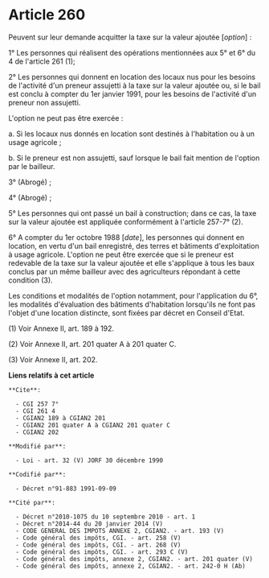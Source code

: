 # Article 260

Peuvent sur leur demande acquitter la taxe sur la valeur ajoutée [*option*] :

1° Les personnes qui réalisent des opérations mentionnées aux 5° et 6° du 4 de l'article 261 (1);

2° Les personnes qui donnent en location des locaux nus pour les besoins de l'activité d'un preneur assujetti à la taxe sur
la valeur ajoutée ou, si le bail est conclu à compter du 1er janvier 1991, pour les besoins de l'activité d'un preneur non
assujetti.

L'option ne peut pas être exercée :

a. Si les locaux nus donnés en location sont destinés à l'habitation ou à un usage agricole ;

b. Si le preneur est non assujetti, sauf lorsque le bail fait mention de l'option par le bailleur.

3° (Abrogé) ;

4° (Abrogé) ;

5° Les personnes qui ont passé un bail à construction; dans ce cas, la taxe sur la valeur ajoutée est appliquée conformément
à l'article 257-7° (2).

6° A compter du 1er octobre 1988 [*date*], les personnes qui donnent en location, en vertu d'un bail enregistré, des terres
et bâtiments d'exploitation à usage agricole. L'option ne peut être exercée que si le preneur est redevable de la taxe sur la
valeur ajoutée et elle s'applique à tous les baux conclus par un même bailleur avec des agriculteurs répondant à cette
condition (3).

Les conditions et modalités de l'option notamment, pour l'application du 6°, les modalités d'évaluation des bâtiments
d'habitation lorsqu'ils ne font pas l'objet d'une location distincte, sont fixées par décret en Conseil d'Etat.

(1) Voir Annexe II, art. 189 à 192.

(2) Voir Annexe II, art. 201 quater A à 201 quater C.

(3) Voir Annexe II, art. 202.

**Liens relatifs à cet article**

	**Cite**:

	  - CGI 257 7°
	  - CGI 261 4
	  - CGIAN2 189 à CGIAN2 201
	  - CGIAN2 201 quater A à CGIAN2 201 quater C
	  - CGIAN2 202

	**Modifié par**:

	  - Loi - art. 32 (V) JORF 30 décembre 1990

	**Codifié par**:

	  - Décret n°91-883 1991-09-09

	**Cité par**:

	  - Décret n°2010-1075 du 10 septembre 2010 - art. 1
	  - Décret n°2014-44 du 20 janvier 2014 (V)
	  - CODE GENERAL DES IMPOTS ANNEXE 2, CGIAN2. - art. 193 (V)
	  - Code général des impôts, CGI. - art. 258 (V)
	  - Code général des impôts, CGI. - art. 268 (V)
	  - Code général des impôts, CGI. - art. 293 C (V)
	  - Code général des impôts, annexe 2, CGIAN2. - art. 201 quater (V)
	  - Code général des impôts, annexe 2, CGIAN2. - art. 242-0 H (Ab)
